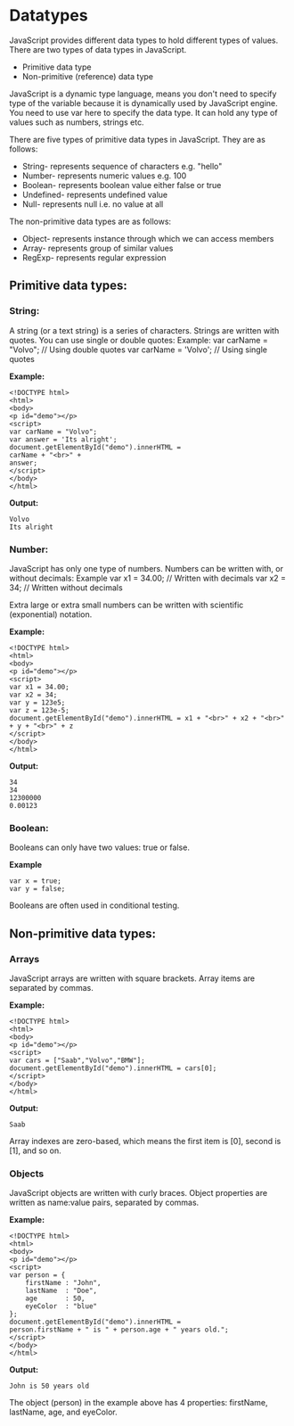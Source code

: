 # Datatypes

JavaScript provides different data types to hold different types of values. There are two types of data types in JavaScript.
* Primitive data type
* Non-primitive (reference) data type

JavaScript is a dynamic type language, means you don't need to specify type of the variable because it is dynamically used by JavaScript engine. You need to use var here to specify the data type. It can hold any type of values such as numbers, strings etc.

There are five types of primitive data types in JavaScript. They are as follows:
* String- represents sequence of characters e.g. "hello"
* Number-	represents numeric values e.g. 100
* Boolean-	represents boolean value either false or true
* Undefined-	represents undefined value
* Null-	represents null i.e. no value at all

The non-primitive data types are as follows:
* Object- represents instance through which we can access members
* Array- represents group of similar values
* RegExp- represents regular expression

## Primitive data types:

### String:

A string (or a text string) is a series of characters.
Strings are written with quotes. You can use single or double quotes:
Example:
var carName = "Volvo";   // Using double quotes
var carName = 'Volvo';   // Using single quotes

**Example:**
```
<!DOCTYPE html>
<html>
<body>
<p id="demo"></p>
<script>
var carName = "Volvo";
var answer = 'Its alright';
document.getElementById("demo").innerHTML =
carName + "<br>" + 
answer;
</script>
</body>
</html>
```
**Output:**
```
Volvo
Its alright
```
### Number:

JavaScript has only one type of numbers.
Numbers can be written with, or without decimals:
Example
var x1 = 34.00;     // Written with decimals
var x2 = 34;        // Written without decimals

Extra large or extra small numbers can be written with scientific (exponential) notation.

**Example:**
```
<!DOCTYPE html>
<html>
<body>
<p id="demo"></p>
<script>
var x1 = 34.00;
var x2 = 34;
var y = 123e5;
var z = 123e-5;
document.getElementById("demo").innerHTML = x1 + "<br>" + x2 + "<br>" + y + "<br>" + z
</script>
</body>
</html>
```
**Output:**
```
34
34
12300000
0.00123
```
### Boolean:

Booleans can only have two values: true or false.

**Example**
```
var x = true;
var y = false;
```
Booleans are often used in conditional testing.

## Non-primitive data types:

### Arrays

JavaScript arrays are written with square brackets.
Array items are separated by commas.

**Example:**
```
<!DOCTYPE html>
<html>
<body>
<p id="demo"></p>
<script>
var cars = ["Saab","Volvo","BMW"];
document.getElementById("demo").innerHTML = cars[0];
</script>
</body>
</html>
```
**Output:**
```
Saab
```
Array indexes are zero-based, which means the first item is [0], second is [1], and so on.

### Objects

JavaScript objects are written with curly braces.
Object properties are written as name:value pairs, separated by commas.

**Example:**
```
<!DOCTYPE html>
<html>
<body>
<p id="demo"></p>
<script>
var person = {
    firstName : "John",
    lastName  : "Doe",
    age       : 50,
    eyeColor  : "blue"
};
document.getElementById("demo").innerHTML =
person.firstName + " is " + person.age + " years old.";
</script>
</body>
</html>
```
**Output:**
```
John is 50 years old
```
The object (person) in the example above has 4 properties: firstName, lastName, age, and eyeColor.

